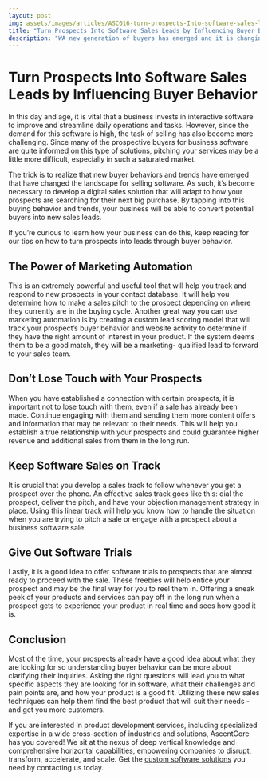 ```yaml
---
layout: post
img: assets/images/articles/ASC016-turn-prospects-Into-software-sales-leads-by-influencing-buyer-behavior.jpg
title: "Turn Prospects Into Software Sales Leads by Influencing Buyer Behavior"
description: "WA new generation of buyers has emerged and it is changing the landscape for how we sell software. As such, it's important to develop a digital sales solution that will adapt to this new buying behavior in order to give your prospects what they want when they need it most - at just the right time."
---
```


# Turn Prospects Into Software Sales Leads by Influencing Buyer Behavior

In this day and age, it is vital that a business invests in interactive software to improve and streamline daily operations and tasks. However, since the demand for this software is high, the task of selling has also become more challenging. Since many of the prospective buyers for business software are quite informed on this type of solutions, pitching your services may be a little more difficult, especially in such a saturated market.

The trick is to realize that new buyer behaviors and trends have emerged that have changed the landscape for selling software. As such, it’s become necessary to develop a digital sales solution that will adapt to how your prospects are searching for their next big purchase. By tapping into this buying behavior and trends, your business will be able to convert potential buyers into new sales leads.

If you’re curious to learn how your business can do this, keep reading for our tips on how to turn prospects into leads through buyer behavior.

## The Power of Marketing Automation

This is an extremely powerful and useful tool that will help you track and respond to new prospects in your contact database. It will help you determine how to make a sales pitch to the prospect depending on where they currently are in the buying cycle. Another great way you can use marketing automation is by creating a custom lead scoring model that will track your prospect’s buyer behavior and website activity to determine if they have the right amount of interest in your product. If the system deems them to be a good match, they will be a marketing- qualified lead to forward to your sales team.

## Don’t Lose Touch with Your Prospects

When you have established a connection with certain prospects, it is important not to lose touch with them, even if a sale has already been made. Continue engaging with them and sending them more content offers and information that may be relevant to their needs. This will help you establish a true relationship with your prospects and could guarantee higher revenue and additional sales from them in the long run.

## Keep Software Sales on Track

It is crucial that you develop a sales track to follow whenever you get a prospect over the phone. An effective sales track goes like this: dial the prospect, deliver the pitch, and have your objection management strategy in place. Using this linear track will help you know how to handle the situation when you are trying to pitch a sale or engage with a prospect about a business software sale.

## Give Out Software Trials

Lastly, it is a good idea to offer software trials to prospects that are almost ready to proceed with the sale. These freebies will help entice your prospect and may be the final way for you to reel them in. Offering a sneak peek of your products and services can pay off in the long run when a prospect gets to experience your product in real time and sees how good it is.

## Conclusion

Most of the time, your prospects already have a good idea about what they are looking for so understanding buyer behavior can be more about clarifying their inquiries. Asking the right questions will lead you to what specific aspects they are looking for in software, what their challenges and pain points are, and how your product is a good fit. Utilizing these new sales techniques can help them find the best product that will suit their needs - and get you more customers.

If you are interested in product development services, including specialized expertise in a wide cross-section of industries and solutions, AscentCore has you covered! We sit at the nexus of deep vertical knowledge and comprehensive horizontal capabilities, empowering companies to disrupt, transform, accelerate, and scale. Get the [custom software solutions](https://www.ascentcore.com/) you need by contacting us today.
